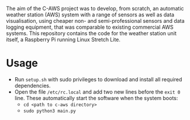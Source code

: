 The aim of the C-AWS project was to develop, from scratch, an automatic weather station (AWS) system with a range of sensors as well as data visualisation, using cheaper non- and semi-professional sensors and data logging equipment, that was comparable to existing commercial AWS systems. This repository contains the code for the weather station unit itself, a Raspberry Pi running Linux Stretch Lite.

# Usage
- Run `setup.sh` with sudo privileges to download and install all required dependencies.
- Open the file `/etc/rc.local` and add two new lines before the `exit 0` line. These automatically start the software when the system boots:
    - `cd <path to c-aws directory>`
    - `sudo python3 main.py`